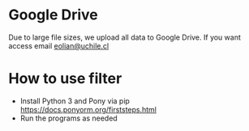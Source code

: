 # Google Drive

Due to large file sizes, we upload all data to Google Drive. If you want access email eolian@uchile.cl

# How to use filter

* Install Python 3 and Pony via pip https://docs.ponyorm.org/firststeps.html
* Run the programs as needed
